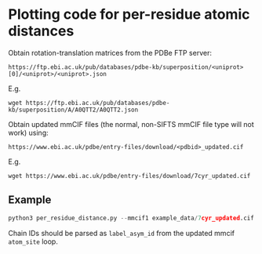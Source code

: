 
# Plotting code for per-residue atomic distances



Obtain rotation-translation matrices from the PDBe FTP server:

```https://ftp.ebi.ac.uk/pub/databases/pdbe-kb/superposition/<uniprot>[0]/<uniprot>/<uniprot>.json```

E.g. 

```wget https://ftp.ebi.ac.uk/pub/databases/pdbe-kb/superposition/A/A0QTT2/A0QTT2.json```


Obtain updated mmCIF files (the normal, non-SIFTS mmCIF file type will not work) using:


```https://www.ebi.ac.uk/pdbe/entry-files/download/<pdbid>_updated.cif```

E.g.

```wget https://www.ebi.ac.uk/pdbe/entry-files/download/7cyr_updated.cif```

## Example 

``` python
python3 per_residue_distance.py --mmcif1 example_data/7cyr_updated.cif.gz --mmcif2 example_data/7cy2_updated.cif.gz --rt_matrices example_data/A0QTT2.json --pdb_id1 7cyr --pdb_id2 7cy2 --chain1 A --chain2 A
```

Chain IDs should be parsed as `label_asym_id` from the updated mmcif `atom_site` loop. 